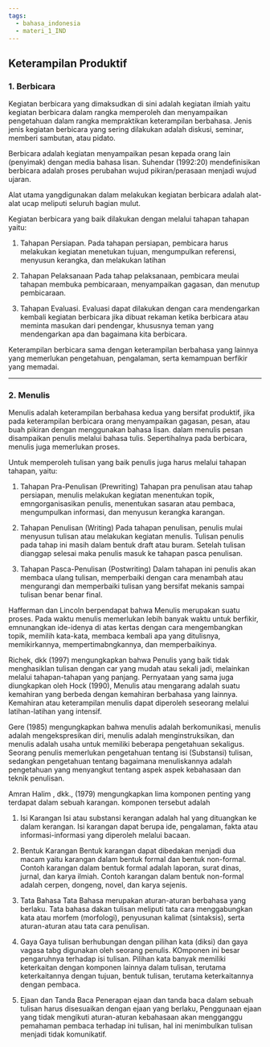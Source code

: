 ```yaml
---
tags:
  - bahasa_indonesia
  - materi_1_IND
---
```

## Keterampilan Produktif
### 1. Berbicara

Kegiatan berbicara yang dimaksudkan di sini adalah kegiatan ilmiah yaitu kegiatan berbicara dalam rangka memperoleh dan menyampaikan pengetahuan dalam rangka mempraktikan keterampilan berbahasa. Jenis jenis kegiatan berbicara yang sering dilakukan adalah diskusi, seminar, memberi sambutan, atau pidato.

Berbicara adalah kegiatan menyampaikan pesan kepada orang lain (penyimak) dengan media bahasa lisan. Suhendar (1992:20) mendefinisikan berbicara adalah proses perubahan wujud pikiran/perasaan menjadi wujud ujaran.

Alat utama yangdigunakan dalam melakukan kegiatan berbicara adalah alat-alat ucap meliputi seluruh bagian mulut.

Kegiatan berbicara yang baik dilakukan dengan melalui tahapan tahapan yaitu: 
1) Tahapan Persiapan. 
   Pada tahapan persiapan, pembicara harus melakukan kegiatan menetukan tujuan, mengumpulkan referensi, menyusun kerangka, dan melakukan latihan
   
2) Tahapan Pelaksanaan
   Pada tahap pelaksanaan, pembicara meulai tahapan membuka pembicaraan, menyampaikan gagasan, dan menutup pembicaraan.
   
3) Tahapan Evaluasi.
   Evaluasi dapat dilakukan dengan cara mendengarkan kembali kegiatan berbicara jika dibuat rekaman ketika berbicara atau meminta masukan dari pendengar, khususnya teman yang mendengarkan apa dan bagaimana kita berbicara.

Keterampilan berbicara sama dengan keterampilan berbahasa yang lainnya yang memerlukan pengetahuan, pengalaman, serta kemampuan berfikir yang memadai.

---

### 2. Menulis

Menulis adalah keterampilan berbahasa kedua yang bersifat produktif, jika pada keterampilan berbicara orang menyampaikan gagasan, pesan, atau buah pikiran dengan menggunakan bahasa lisan. dalam menulis pesan disampaikan penulis melalui bahasa tulis. Sepertihalnya pada berbicara, menulis juga memerlukan proses.

Untuk memperoleh tulisan yang baik penulis juga harus melalui tahapan tahapan, yaitu:

1) Tahapan Pra-Penulisan (Prewriting)
   Tahapan pra penulisan atau tahap persiapan, menulis melakukan kegiatan menentukan topik, emngorganisasikan penulis, menentukan sasaran atau pembaca, mengumpulkan informasi, dan menyusun kerangka karangan.
   
2) Tahapan Penulisan (Writing)
   Pada tahapan penulisan, penulis mulai menyusun tulisan atau melakukan kegiatan menulis. Tulisan penulis pada tahap ini masih dalam bentuk draft atau buram. Setelah tulisan dianggap selesai maka penulis masuk ke tahapan pasca penulisan.
   
3) Tahapan Pasca-Penulisan (Postwriting)
   Dalam tahapan ini penulis akan membaca ulang tulisan, memperbaiki dengan cara menambah atau mengurangi dan memperbaiki tulisan yang bersifat mekanis sampai tulisan benar benar final.

Hafferman dan Lincoln berpendapat bahwa Menulis merupakan suatu proses. Pada waktu menulis memerlukan lebih banyak waktu untuk berfikir, emnunangkan ide-idenya di atas kertas dengan cara mengembangkan topik, memilih kata-kata, membaca kembali apa yang ditulisnya, memikirkannya, mempertimabngkannya, dan memperbaikinya.

Richek, dkk (1997) mengungkapkan bahwa Penulis yang baik tidak menghasiklan tulisan dengan car yang mudah atau sekali jadi, melainkan melalui tahapan-tahapan yang panjang. Pernyataan yang sama juga diungkapkan oleh Hock (1990), Menulis atau mengarang adalah suatu kemahiran yang berbeda dengan kemahiran berbahasa yang lainnya. Kemahiran atau keterampilan menulis dapat diperoleh seseorang melalui latihan-latihan yang intensif.

Gere (1985) mengungkapkan bahwa menulis adalah berkomunikasi, menulis adalah mengekspresikan diri, menulis adalah menginstruksikan, dan menulis adalah usaha untuk memiliki beberapa pengetahuan sekaligus.
 Seorang penulis memerlukan pengetahuan tentang isi (Substansi) tulisan, sedangkan pengetahuan tentang bagaimana menuliskannya adalah pengetahuan yang menyangkut tentang aspek aspek kebahasaan dan teknik penulisan.
 
Amran Halim , dkk., (1979) mengungkapkan lima komponen penting yang terdapat dalam sebuah karangan. komponen tersebut adalah

1) Isi Karangan
   Isi atau substansi kerangan adalah hal yang dituangkan ke dalam kerangan. Isi karangan dapat berupa ide, pengalaman, fakta atau informasi-informasi yang diperoleh melalui bacaan.
   
2) Bentuk Karangan
   Bentuk karangan dapat dibedakan menjadi dua macam yaitu karangan dalam bentuk formal dan bentuk non-formal. Contoh karangan dalam bentuk formal adalah laporan, surat dinas, jurnal, dan karya ilmiah. Contoh karangan dalam bentuk non-formal adalah cerpen, dongeng, novel, dan karya sejenis.
   
3) Tata Bahasa
   Tata Bahasa merupakan aturan-aturan berbahasa yang berlaku. Tata bahasa dakan tulisan meliputi tata cara menggabungkan kata atau morfem (morfologi), penyusunan kalimat (sintaksis), serta aturan-aturan atau tata cara penulisan.
   
4) Gaya
   Gaya tulisan berhubungan dengan pilihan kata (diksi) dan gaya vagasa tabg digunakan oleh seorang penulis. KOmponen ini besar pengaruhnya terhadap isi tulisan. Pilihan kata banyak memiliki keterkaitan dengan komponen lainnya dalam tulisan, terutama keterkaitannya dengan tujuan, bentuk tulisan, terutama keterkaitannya dengan pembaca.
   
5) Ejaan dan Tanda Baca
   Penerapan ejaan dan tanda baca dalam sebuah tulisan harus disesuaikan  dengan ejaan yang berlaku, Penggunaan ejaan yang tidak mengikuti aturan-aturan kebahasaan akan mengganggu pemahaman pembaca terhadap ini tulisan, hal ini menimbulkan tulisan menjadi tidak komunikatif.
